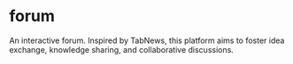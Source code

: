 # forum
An interactive forum. Inspired by TabNews, this platform aims to foster idea exchange, knowledge sharing, and collaborative discussions.
